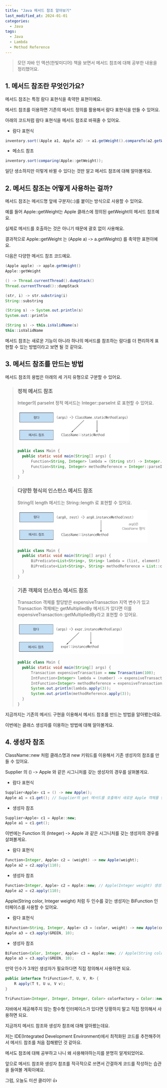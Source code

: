 ```yaml
---
title: "Java 메서드 참조 알아보기"
last_modified_at: 2024-01-01
categories:
  - Java
tags: 
  - Java
  - Lambda
  - Method Reference
---
```


> 모던 자바 인 액션(한빛미디어) 책을 보면서 메서드 참조에 대해 공부한 내용을 정리했어요.  

## 1. 메서드 참조란 무엇인가요?

메서드 참조는 특정 람다 표현식을 축약한 표현이예요.

메서드 참조를 이용하면 기존의 메서드 정의를 활용해서 람다 표현식을 만들 수 있어요.

아래의 코드처럼 람다 표현식을 메서드 참조로 바꿔줄 수 있어요.

* 람다 표현식
```java
inventory.sort((Apple a1, Apple a2) -> a1.getWeight().compareTo(a2.getWeight()));
```

* 메소드 참조
```java
inventory.sort(comparing(Apple::getWeight));
```

일단 생소하지만 이렇게 바뀔 수 있다는 것만 알고 메서드 참조에 대해 알아볼게요.

## 2. 메서드 참조는 어떻게 사용하는 걸까?

메서드 참조는 메서드명 앞에 구분자(::)를 붙이는 방식으로 사용할 수 있어요.

예를 들어 Apple::getWeight는 Apple 클래스에 정의된 getWeight의 메서드 참조예요.

실제로 메서드를 호출하는 것은 아니기 때문에 괄호 없이 사용해요.

결과적으로 Apple::getWeight 는 (Apple a) -> a.getWeight() 를 축약한 표현이예요.

다음은 다양한 메서드 참조 코드예요.

```java
(Apple apple) -> apple.getWeight()
Apple::getWeight
```

```java
() -> Thread.currentThread().dumpStack()
Thread.currentThread()::dumpStack
```

```java
(str, i) -> str.substring(i)
String::substring
```

```java
(String s) -> System.out.println(s)
System.out::println
```

```java
(String s) -> this.isValidName(s)
this::isValidName
```

메서드 참조는 새로운 기능이 아니라 하나의 메서드를 참조하는 람다를 더 편리하게 표현할 수 있는 방법이라고 보면 될 것 같아요.

## 3. 메서드 참조를 만드는 방법

메서드 참조의 용법은 아래의 세 가지 유형으로 구분할 수 있어요.

> ### 정적 메서드 참조
> Integer의 parseInt 정적 메서드는 Integer::parseInt 로 표현할 수 있어요.
>   
> ![lambda-to-method-static](/assets/posts/2024-01-01-01/lambda-to-method-static.png)
>
> ```java
> public class Main {
>   public static void main(String[] args) {
>       Function<String, Integer> lambda = (String str) -> Integer.parseInt(str);
>       Function<String, Integer> methodReference = Integer::parseInt;
>   }
> }
> ```

> ### 다양한 형식의 인스턴스 메서드 참조
> String의 length 메서드는 String::length 로 표현할 수 있어요.
>   
> ![lambda-to-method-instance-method](/assets/posts/2024-01-01-01/lambda-to-method-instance-method.png)
>
> ```java
> public class Main {
>   public static void main(String[] args) {
>       BiPredicate<List<String>, String> lambda = (list, element) -> list.contains(element);
>       BiPredicate<List<String>, String> methodReference = List::contains;
>   }
> }
> ```

> ### 기존 객체의 인스턴스 메서드 참조
> Transaction 객체를 할당받은 expensiveTransaction 지역 변수가 있고 Transaction 객체에는 getMultipliedBy 메서드가 있다면 이를 expensiveTransaction::getMultipliedBy라고 표현할 수 있어요.
>   
> ![lambda-to-method-local-instance-method](/assets/posts/2024-01-01-01/lambda-to-method-local-instance-method.png)
> 
> ```java
> public class Main {
>   public static void main(String[] args) {
>       Transaction expensiveTransaction = new Transaction(100);
>       IntFunction<Integer> lambda = (number) -> expensiveTransaction.getMultipliedBy(number);
>       IntFunction<Integer> methodReference = expensiveTransaction::getMultipliedBy;
>       System.out.println(lambda.apply(3));
>       System.out.println(methodReference.apply(3));
>   }
> }
> ```

지금까지는 기존의 메서드 구현을 이용해서 메서드 참조를 만드는 방법을 알아봤는데요.

이번에는 클래스 생성자를 이용하는 방법에 대해 알아볼게요.

## 4. 생성자 참조

ClassName::new 처럼 클래스명과 new 키워드를 이용해서 기존 생성자의 참조를 만들 수 있어요.

Supplier 의 () -> Apple 와 같은 시그니처를 갖는 생성자의 경우를 살펴볼게요.

* 람다 표현식
```java
Supplier<Apple> c1 = () -> new Apple();
Apple a1 = c1.get(); // Supplier의 get 메서드를 호출해서 새로운 Apple 객체를 만들 수 있어요.
```

* 생성자 참조
```java
Supplier<Apple> c1 = Apple::new;
Apple a1 = c1.get();
```

이번에는 Function 의 (Integer) -> Apple 과 같은 시그니처를 갖는 생성자의 경우를 살펴볼게요.

* 람다 표현식
```java
Function<Integer, Apple> c2 = (weight) -> new Apple(weight);
Apple a2 = c2.apply(110);
```

* 생성자 참조
```java
Function<Integer, Apple> c2 = Apple::new; // Apple(Integer weight) 생성자 참조
Apple a2 = c2.apply(110);
```

Apple(String color, Integer weight) 처럼 두 인수를 갖는 생성자는 BiFunction 인터페이스를 사용할 수 있어요.

* 람다 표현식
```java
BiFunction<String, Integer, Apple> c3 = (color, weight) -> new Apple(color, weight);
Apple a3 = c3.apply(GREEN, 10);
```

* 생성자 참조
```java
BiFunction<Color, Integer, Apple> c3 = Apple::new; // Apple(String color, Integer weight) 생성자 참조
Apple a3 = c3.apply(GREEN, 10);
```

만약 인수가 3개인 생성자가 필요하다면 직접 정의해서 사용하면 되요.

```java
public interface TriFunction<T, U, V, R> {
    R apply(T t, U u, V v);
}
```
```java
TriFunction<Integer, Integer, Integer, Color> colorFactory = Color::new;
```

자바에서 제공해주지 않는 함수형 인터페이스가 있다면 당황하지 말고 직접 정의해서 사용하면 되요.

지금까지 메서드 참조와 생성자 참조에 대해 알아봤는데요.

저는 IDE(Integrated Development Environment)에서 최적화된 코드를 추천해주어서 메서드 참조를 처음 접해봤던 것 같아요.

메서도 참조에 대해 공부하고 나니 왜 사용해야하는지를 분명히 알게되었어요.

앞으로 메서드 참조와 생성자 참조를 적극적으로 쓰면서 간결하게 코드를 작성하는 습관을 들여볼 계획이예요.

그럼, 오늘도 미션 클리어! 👍
